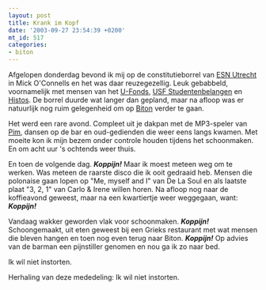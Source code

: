 ```yaml
---
layout: post
title: Krank im Kopf
date: '2003-09-27 23:54:39 +0200'
mt_id: 517
categories:
- biton
---
```

Afgelopen donderdag bevond ik mij op de constitutieborrel van <a href="http://www.esn-utrecht.nl/">ESN Utrecht</a> in Mick O'Connells en het was daar reuzegezellig. Leuk gebabbeld, voornamelijk met mensen van het <a href="http://www.ufonds.uu.nl/">U-Fonds</a>, <a href="http://www.usfstudentenbelangen.nl/">USF Studentenbelangen</a> en <a href="http://www.histos.nl/">Histos</a>. De borrel duurde wat langer dan gepland, maar na afloop was er natuurlijk nog ruim gelegenheid om op <a href="http://www.biton.nl/">Biton</a> verder te gaan.

Het werd een rare avond. Compleet uit je dakpan met de MP3-speler van <a href="http://www.pimrupert.nl/">Pim</a>, dansen op de bar en oud-gedienden die weer eens langs kwamen. Met moeite kon ik mijn bezem onder controle houden tijdens het schoonmaken. En om acht uur 's ochtends weer thuis.

En toen de volgende dag. <b><i>Koppijn!</i></b> Maar ik moest meteen weg om te werken. Was meteen de raarste disco die ik ooit gedraaid heb. Mensen die polonaise gaan lopen op "Me, myself and I" van De La Soul en als laatste plaat "3, 2, 1" van Carlo &amp; Irene willen horen. Na afloop nog naar de koffieavond geweest, maar na een kwartiertje weer weggegaan, want: <b><i>Koppijn!</i></b>

Vandaag wakker geworden vlak voor schoonmaken. <b><i>Koppijn!</i></b> Schoongemaakt, uit eten geweest bij een Grieks restaurant met wat mensen die bleven hangen en toen nog even terug naar Biton. <b><i>Koppijn!</i></b> Op advies van de barman een pijnstiller genomen en nou ga ik zo naar bed.

Ik wil niet instorten.

Herhaling van deze mededeling: Ik wil niet instorten.
